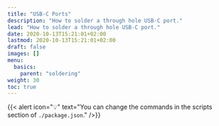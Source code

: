 ```yaml
---
title: "USB-C Ports"
description: "How to solder a through hole USB-C port."
lead: "How to solder a through hole USB-C port."
date: 2020-10-13T15:21:01+02:00
lastmod: 2020-10-13T15:21:01+02:00
draft: false
images: []
menu:
  basics:
    parent: "soldering"
weight: 30
toc: true
---
```


{{< alert icon="💡" text="You can change the commands in the scripts section of `./package.json`." />}}